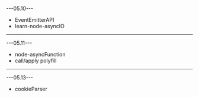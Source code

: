 ---05.10---<br/>
<ul>
<li>EventEmitterAPI</li>
<li>learn-node-asyncIO</li>
</ul>
<hr/>
---05.11---<br/>
<ul>
<li>node-asyncFunction</li>
<li>call/apply polyfill</li>
</ul>
<hr/>
---05.13---<br/>
<ul>
<li>cookieParser</li>
</ul>
